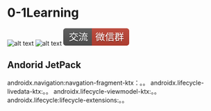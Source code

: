 # 0-1Learning

![alt text](../../static/common/svg/luoxiaosheng.svg "公众号")
![alt text](../../static/common/svg/luoxiaosheng_learning.svg "学习")
![alt text](../../static/common/svg/luoxiaosheng_wechat.svg "微信")


## Andorid JetPack

androidx.navigation:navgation-fragment-ktx：。。
androidx.lifecycle-livedata-ktx:。。
androidx.lifecycle-viewmodel-ktx:。。
androidx.lifecycle:lifecycle-extensions:。。